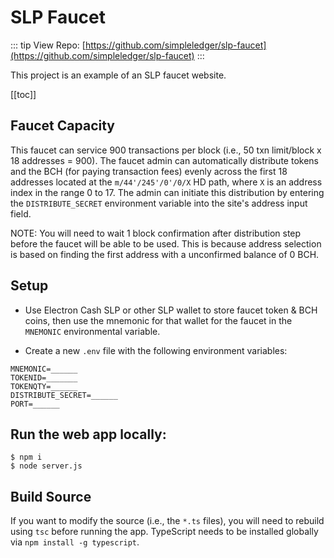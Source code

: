 # SLP Faucet

::: tip View Repo:
[https://github.com/simpleledger/slp-faucet](https://github.com/simpleledger/slp-faucet)
:::

This project is an example of an SLP faucet website.

[[toc]]

## Faucet Capacity

This faucet can service 900 transactions per block (i.e., 50 txn limit/block x 18 addresses = 900).  The faucet admin can automatically distribute tokens and the BCH (for paying transaction fees) evenly across the first 18 addresses located at the `m/44'/245'/0'/0/X` HD path, where `X` is an address index in the range 0 to 17.  The admin can initiate this distribution by entering the `DISTRIBUTE_SECRET` environment variable into the site's address input field.

NOTE: You will need to wait 1 block confirmation after distribution step before the faucet will be able to be used.  This is because address selection is based on finding the first address with a unconfirmed balance of 0 BCH.

## Setup

* Use Electron Cash SLP or other SLP wallet to store faucet token & BCH coins, then use the mnemonic for that wallet for the faucet in the `MNEMONIC` environmental variable.

* Create a new `.env` file with the following environment variables:
```
MNEMONIC=______
TOKENID=_______
TOKENQTY=______
DISTRIBUTE_SECRET=______
PORT=______
```

## Run the web app locally:

```
$ npm i
$ node server.js
```

## Build Source

If you want to modify the source (i.e., the `*.ts` files), you will need to rebuild using `tsc` before running the app.  TypeScript needs to be installed globally via `npm install -g typescript`.
